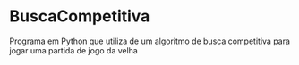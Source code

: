 # BuscaCompetitiva
Programa em Python que utiliza de um algoritmo de busca competitiva para jogar uma partida de jogo da velha
